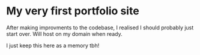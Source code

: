 # My very first portfolio site
After making improvments to the codebase, I realised I should probably just start over. Will host on my domain when ready.

I just keep this here as a memory tbh!
